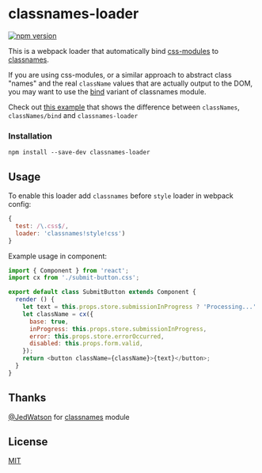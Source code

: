# classnames-loader

[![npm version](https://img.shields.io/npm/v/classnames-loader.svg?style=flat-square)](https://www.npmjs.com/package/classnames-loader)

This is a webpack loader that automatically bind [css-modules](https://github.com/css-modules/css-modules) to [classnames](https://github.com/JedWatson/classnames).

If you are using css-modules, or a similar approach to abstract class "names" and the real `className` values that are actually output to the DOM, you may want to use the [bind](https://github.com/JedWatson/classnames#alternate-bind-version-for-css-modules) variant of classnames module.

Check out [this example](https://gist.github.com/itsmepetrov/7dbe519bb1332dd0f6c9) that shows the difference between `classNames`, `classNames/bind` and `classnames-loader`

### Installation

```
npm install --save-dev classnames-loader
```

## Usage

To enable this loader add `classnames` before `style` loader in webpack config: 

```js
{
  test: /\.css$/,
  loader: 'classnames!style!css')
}
```

Example usage in component:

```js
import { Component } from 'react';
import cx from './submit-button.css';

export default class SubmitButton extends Component {
  render () {
    let text = this.props.store.submissionInProgress ? 'Processing...' : 'Submit';
    let className = cx({
      base: true,
      inProgress: this.props.store.submissionInProgress,
      error: this.props.store.errorOccurred,
      disabled: this.props.form.valid,
    });
    return <button className={className}>{text}</button>;
  } 
}
```

## Thanks

[@JedWatson](https://github.com/JedWatson) for [classnames](https://github.com/JedWatson/classnames) module

## License

[MIT](LICENSE.md)
